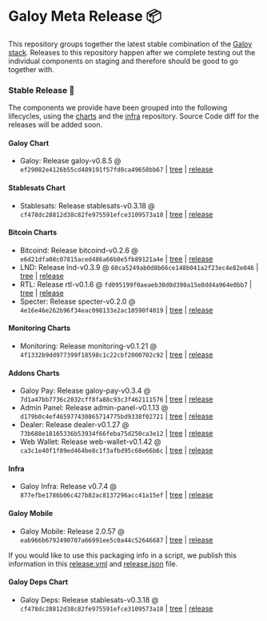 # Galoy Meta Release 📦

This repository groups together the latest stable combination of the [Galoy stack](https://github.com/GaloyMoney/awesome-galoy#tech-components). 
Releases to this repository happen after we complete testing out the individual components on staging and therefore should be good to go together with.

### Stable Release 🎉

The components we provide have been grouped into the following lifecycles, using the [charts](https://github.com/GaloyMoney/charts) and the [infra](https://github.com/GaloyMoney/galoy-infra) repository. 
Source Code diff for the releases will be added soon.

#### Galoy Chart
- Galoy: Release galoy-v0.8.5 @ `ef29082e4126b55cd489191f57fd0ca49658bb67` | [tree](https://github.com/GaloyMoney/charts/tree/ef29082e4126b55cd489191f57fd0ca49658bb67/charts/galoy) | [release](https://github.com/GaloyMoney/charts/releases/tag/galoy-v0.8.5)

#### Stablesats Chart
- Stablesats: Release stablesats-v0.3.18 @ `cf478dc28812d38c82fe975591efce3109573a18` | [tree](https://github.com/GaloyMoney/charts/tree/cf478dc28812d38c82fe975591efce3109573a18/charts/stablesats) | [release](https://github.com/GaloyMoney/charts/releases/tag/stablesats-v0.3.18)

#### Bitcoin Charts
- Bitcoind: Release bitcoind-v0.2.6 @ `e6d21dfa08c07815aced486a66b0e5fb89121a4e` | [tree](https://github.com/GaloyMoney/charts/tree/e6d21dfa08c07815aced486a66b0e5fb89121a4e/charts/bitcoind) | [release](https://github.com/GaloyMoney/charts/releases/tag/bitcoind-v0.2.6)
- LND: Release lnd-v0.3.9 @ `60ca5249ab0d8b66ce148b041a2f23ec4e82e046` | [tree](https://github.com/GaloyMoney/charts/tree/60ca5249ab0d8b66ce148b041a2f23ec4e82e046/charts/lnd) | [release](https://github.com/GaloyMoney/charts/releases/tag/lnd-v0.3.9)
- RTL: Release rtl-v0.1.6 @ `fd095199f0aeaeb30d0d390a15e8dd4a964e0bb7` | [tree](https://github.com/GaloyMoney/charts/tree/fd095199f0aeaeb30d0d390a15e8dd4a964e0bb7/charts/rtl) | [release](https://github.com/GaloyMoney/charts/releases/tag/rtl-v0.1.6)
- Specter: Release specter-v0.2.0 @ `4e16e46e262b96f34eac098133e2ac10590f4019` | [tree](https://github.com/GaloyMoney/charts/tree/4e16e46e262b96f34eac098133e2ac10590f4019/charts/specter) | [release](https://github.com/GaloyMoney/charts/releases/tag/specter-v0.2.0)

#### Monitoring Charts
- Monitoring: Release monitoring-v0.1.21 @ `4f1332b9dd977399f18598c1c22cbf2000702c92` | [tree](https://github.com/GaloyMoney/charts/tree/4f1332b9dd977399f18598c1c22cbf2000702c92/charts/monitoring) | [release](https://github.com/GaloyMoney/charts/releases/tag/monitoring-v0.1.21)

#### Addons Charts
- Galoy Pay: Release galoy-pay-v0.3.4 @ `7d1a47bb7736c2032cff8fa88c93c3f462111576` | [tree](https://github.com/GaloyMoney/charts/tree/7d1a47bb7736c2032cff8fa88c93c3f462111576/charts/galoy-pay) | [release](https://github.com/GaloyMoney/charts/releases/tag/galoy-pay-v0.3.4)
- Admin Panel: Release admin-panel-v0.1.13 @ `d179b0c4ef465977430865714775bd9338f02721` | [tree](https://github.com/GaloyMoney/charts/tree/d179b0c4ef465977430865714775bd9338f02721/charts/admin-panel) | [release](https://github.com/GaloyMoney/charts/releases/tag/admin-panel-v0.1.13)
- Dealer: Release dealer-v0.1.27 @ `73b688e18165336b53934f66feba75d250ca3e12` | [tree](https://github.com/GaloyMoney/charts/tree/73b688e18165336b53934f66feba75d250ca3e12/charts/dealer) | [release](https://github.com/GaloyMoney/charts/releases/tag/dealer-v0.1.27)
- Web Wallet: Release web-wallet-v0.1.42 @ `ca3c1e40f1f89ed464be8c1f3afbd95c68e66b6c` | [tree](https://github.com/GaloyMoney/charts/tree/ca3c1e40f1f89ed464be8c1f3afbd95c68e66b6c/charts/web-wallet) | [release](https://github.com/GaloyMoney/charts/releases/tag/web-wallet-v0.1.42)

#### Infra

- Galoy Infra: Release v0.7.4 @ `877efbe1786b06c427b82ac8137296acc41a15ef` | [tree](https://github.com/GaloyMoney/galoy-infra/tree/877efbe1786b06c427b82ac8137296acc41a15ef) | [release](https://github.com/GaloyMoney/galoy-infra/releases/tag/v0.7.4)

#### Galoy Mobile

- Galoy Mobile: Release 2.0.57 @ `eab966b6792490707a66991ee5c0a44c52646687` | [tree](https://github.com/GaloyMoney/galoy-mobile/tree/eab966b6792490707a66991ee5c0a44c52646687) | [release](https://github.com/GaloyMoney/galoy-mobile/releases/tag/2.0.57)

If you would like to use this packaging info in a script, we publish this information in this [release.yml](./release.yml) and [release.json](./release.json) file.

#### Galoy Deps Chart
- Galoy Deps: Release stablesats-v0.3.18 @ `cf478dc28812d38c82fe975591efce3109573a18` | [tree](https://github.com/GaloyMoney/charts/tree/cf478dc28812d38c82fe975591efce3109573a18/charts/galoy-deps) | [release](https://github.com/GaloyMoney/charts/releases/tag/stablesats-v0.3.18)
